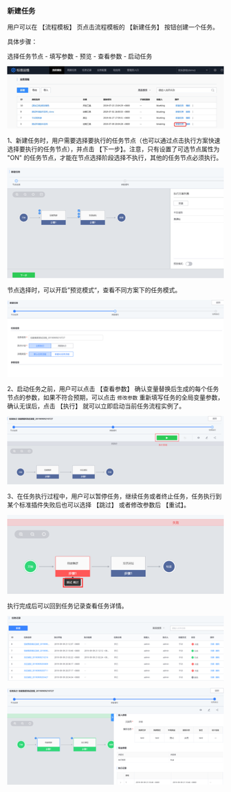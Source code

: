 ### 新建任务 

用户可以在 【流程模板】 页点击流程模板的 【新建任务】 按钮创建一个任务。

具体步骤：

选择任务节点 - 填写参数 - 预览 - 查看参数 - 启动任务

![任务1](../assets/任务1.jpg)

1、新建任务时，用户需要选择要执行的任务节点（也可以通过点击执行方案快速选择要执行的任务节点），并点击 【下一步】。注意，只有设置了可选节点属性为 "ON" 的任务节点，才能在节点选择阶段选择不执行，其他的任务节点必须执行。

![新建任务1](../assets/新建任务1.png)

节点选择时，可以开启”预览模式“，查看不同方案下的任务模式。

![新建任务2](../assets/新建任务2.png)

2、启动任务之前，用户可以点击 【查看参数】 确认变量替换后生成的每个任务节点的参数，如果不符合预期，可以点击 `修改参数` 重新填写任务的全局变量参数，确认无误后，点击 【执行】 就可以立即启动当前任务流程实例了。

![新建任务3](../assets/新建任务3.png)

3、在任务执行过程中，用户可以暂停任务，继续任务或者终止任务，任务执行到某个标准插件失败后也可以选择 【跳过】 或者修改参数后 【重试】。

![新建任务4](../assets/新建任务4.png)

执行完成后可以回到任务记录查看任务详情。

![任务列表](../assets/任务列表.png)

![新建任务5](../assets/新建任务5.png)